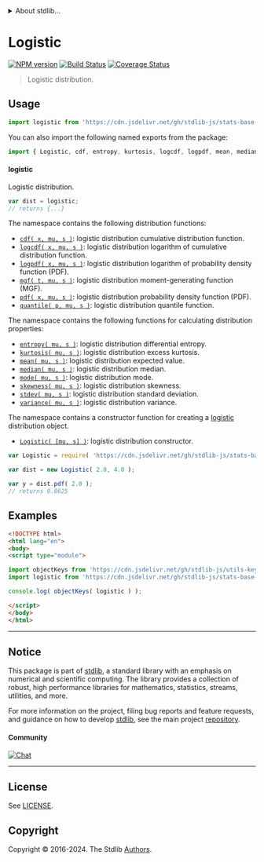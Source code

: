 <!--

@license Apache-2.0

Copyright (c) 2018 The Stdlib Authors.

Licensed under the Apache License, Version 2.0 (the "License");
you may not use this file except in compliance with the License.
You may obtain a copy of the License at

   http://www.apache.org/licenses/LICENSE-2.0

Unless required by applicable law or agreed to in writing, software
distributed under the License is distributed on an "AS IS" BASIS,
WITHOUT WARRANTIES OR CONDITIONS OF ANY KIND, either express or implied.
See the License for the specific language governing permissions and
limitations under the License.

-->


<details>
  <summary>
    About stdlib...
  </summary>
  <p>We believe in a future in which the web is a preferred environment for numerical computation. To help realize this future, we've built stdlib. stdlib is a standard library, with an emphasis on numerical and scientific computation, written in JavaScript (and C) for execution in browsers and in Node.js.</p>
  <p>The library is fully decomposable, being architected in such a way that you can swap out and mix and match APIs and functionality to cater to your exact preferences and use cases.</p>
  <p>When you use stdlib, you can be absolutely certain that you are using the most thorough, rigorous, well-written, studied, documented, tested, measured, and high-quality code out there.</p>
  <p>To join us in bringing numerical computing to the web, get started by checking us out on <a href="https://github.com/stdlib-js/stdlib">GitHub</a>, and please consider <a href="https://opencollective.com/stdlib">financially supporting stdlib</a>. We greatly appreciate your continued support!</p>
</details>

# Logistic

[![NPM version][npm-image]][npm-url] [![Build Status][test-image]][test-url] [![Coverage Status][coverage-image]][coverage-url] <!-- [![dependencies][dependencies-image]][dependencies-url] -->

> Logistic distribution.



<section class="usage">

## Usage

```javascript
import logistic from 'https://cdn.jsdelivr.net/gh/stdlib-js/stats-base-dists-logistic@v0.2.1-esm/index.mjs';
```

You can also import the following named exports from the package:

```javascript
import { Logistic, cdf, entropy, kurtosis, logcdf, logpdf, mean, median, mgf, mode, pdf, quantile, skewness, stdev, variance } from 'https://cdn.jsdelivr.net/gh/stdlib-js/stats-base-dists-logistic@v0.2.1-esm/index.mjs';
```

#### logistic

Logistic distribution.

```javascript
var dist = logistic;
// returns {...}
```

The namespace contains the following distribution functions:

<!-- <toc pattern="*+(cdf|pdf|mgf|quantile)*"> -->

<div class="namespace-toc">

-   <span class="signature">[`cdf( x, mu, s )`][@stdlib/stats/base/dists/logistic/cdf]</span><span class="delimiter">: </span><span class="description">logistic distribution cumulative distribution function.</span>
-   <span class="signature">[`logcdf( x, mu, s )`][@stdlib/stats/base/dists/logistic/logcdf]</span><span class="delimiter">: </span><span class="description">logistic distribution logarithm of cumulative distribution function.</span>
-   <span class="signature">[`logpdf( x, mu, s )`][@stdlib/stats/base/dists/logistic/logpdf]</span><span class="delimiter">: </span><span class="description">logistic distribution logarithm of probability density function (PDF).</span>
-   <span class="signature">[`mgf( t, mu, s )`][@stdlib/stats/base/dists/logistic/mgf]</span><span class="delimiter">: </span><span class="description">logistic distribution moment-generating function (MGF).</span>
-   <span class="signature">[`pdf( x, mu, s )`][@stdlib/stats/base/dists/logistic/pdf]</span><span class="delimiter">: </span><span class="description">logistic distribution probability density function (PDF).</span>
-   <span class="signature">[`quantile( p, mu, s )`][@stdlib/stats/base/dists/logistic/quantile]</span><span class="delimiter">: </span><span class="description">logistic distribution quantile function.</span>

</div>

<!-- </toc> -->

The namespace contains the following functions for calculating distribution properties:

<!-- <toc pattern="*+(entropy|kurtosis|mean|median|mode|skewness|stdev|variance)*"> -->

<div class="namespace-toc">

-   <span class="signature">[`entropy( mu, s )`][@stdlib/stats/base/dists/logistic/entropy]</span><span class="delimiter">: </span><span class="description">logistic distribution differential entropy.</span>
-   <span class="signature">[`kurtosis( mu, s )`][@stdlib/stats/base/dists/logistic/kurtosis]</span><span class="delimiter">: </span><span class="description">logistic distribution excess kurtosis.</span>
-   <span class="signature">[`mean( mu, s )`][@stdlib/stats/base/dists/logistic/mean]</span><span class="delimiter">: </span><span class="description">logistic distribution expected value.</span>
-   <span class="signature">[`median( mu, s )`][@stdlib/stats/base/dists/logistic/median]</span><span class="delimiter">: </span><span class="description">logistic distribution median.</span>
-   <span class="signature">[`mode( mu, s )`][@stdlib/stats/base/dists/logistic/mode]</span><span class="delimiter">: </span><span class="description">logistic distribution mode.</span>
-   <span class="signature">[`skewness( mu, s )`][@stdlib/stats/base/dists/logistic/skewness]</span><span class="delimiter">: </span><span class="description">logistic distribution skewness.</span>
-   <span class="signature">[`stdev( mu, s )`][@stdlib/stats/base/dists/logistic/stdev]</span><span class="delimiter">: </span><span class="description">logistic distribution standard deviation.</span>
-   <span class="signature">[`variance( mu, s )`][@stdlib/stats/base/dists/logistic/variance]</span><span class="delimiter">: </span><span class="description">logistic distribution variance.</span>

</div>

<!-- </toc> -->

The namespace contains a constructor function for creating a [logistic][logistic-distribution] distribution object.

<!-- <toc pattern="*ctor*"> -->

<div class="namespace-toc">

-   <span class="signature">[`Logistic( [mu, s] )`][@stdlib/stats/base/dists/logistic/ctor]</span><span class="delimiter">: </span><span class="description">logistic distribution constructor.</span>

</div>

<!-- </toc> -->

```javascript
var Logistic = require( 'https://cdn.jsdelivr.net/gh/stdlib-js/stats-base-dists-logistic' ).Logistic;

var dist = new Logistic( 2.0, 4.0 );

var y = dist.pdf( 2.0 );
// returns 0.0625
```

</section>

<!-- /.usage -->

<section class="examples">

## Examples

<!-- TODO: better examples -->

<!-- eslint no-undef: "error" -->

```html
<!DOCTYPE html>
<html lang="en">
<body>
<script type="module">

import objectKeys from 'https://cdn.jsdelivr.net/gh/stdlib-js/utils-keys@esm/index.mjs';
import logistic from 'https://cdn.jsdelivr.net/gh/stdlib-js/stats-base-dists-logistic@v0.2.1-esm/index.mjs';

console.log( objectKeys( logistic ) );

</script>
</body>
</html>
```

</section>

<!-- /.examples -->

<!-- Section for related `stdlib` packages. Do not manually edit this section, as it is automatically populated. -->

<section class="related">

</section>

<!-- /.related -->

<!-- Section for all links. Make sure to keep an empty line after the `section` element and another before the `/section` close. -->


<section class="main-repo" >

* * *

## Notice

This package is part of [stdlib][stdlib], a standard library with an emphasis on numerical and scientific computing. The library provides a collection of robust, high performance libraries for mathematics, statistics, streams, utilities, and more.

For more information on the project, filing bug reports and feature requests, and guidance on how to develop [stdlib][stdlib], see the main project [repository][stdlib].

#### Community

[![Chat][chat-image]][chat-url]

---

## License

See [LICENSE][stdlib-license].


## Copyright

Copyright &copy; 2016-2024. The Stdlib [Authors][stdlib-authors].

</section>

<!-- /.stdlib -->

<!-- Section for all links. Make sure to keep an empty line after the `section` element and another before the `/section` close. -->

<section class="links">

[npm-image]: http://img.shields.io/npm/v/@stdlib/stats-base-dists-logistic.svg
[npm-url]: https://npmjs.org/package/@stdlib/stats-base-dists-logistic

[test-image]: https://github.com/stdlib-js/stats-base-dists-logistic/actions/workflows/test.yml/badge.svg?branch=v0.2.1
[test-url]: https://github.com/stdlib-js/stats-base-dists-logistic/actions/workflows/test.yml?query=branch:v0.2.1

[coverage-image]: https://img.shields.io/codecov/c/github/stdlib-js/stats-base-dists-logistic/main.svg
[coverage-url]: https://codecov.io/github/stdlib-js/stats-base-dists-logistic?branch=main

<!--

[dependencies-image]: https://img.shields.io/david/stdlib-js/stats-base-dists-logistic.svg
[dependencies-url]: https://david-dm.org/stdlib-js/stats-base-dists-logistic/main

-->

[chat-image]: https://img.shields.io/gitter/room/stdlib-js/stdlib.svg
[chat-url]: https://app.gitter.im/#/room/#stdlib-js_stdlib:gitter.im

[stdlib]: https://github.com/stdlib-js/stdlib

[stdlib-authors]: https://github.com/stdlib-js/stdlib/graphs/contributors

[umd]: https://github.com/umdjs/umd
[es-module]: https://developer.mozilla.org/en-US/docs/Web/JavaScript/Guide/Modules

[deno-url]: https://github.com/stdlib-js/stats-base-dists-logistic/tree/deno
[deno-readme]: https://github.com/stdlib-js/stats-base-dists-logistic/blob/deno/README.md
[umd-url]: https://github.com/stdlib-js/stats-base-dists-logistic/tree/umd
[umd-readme]: https://github.com/stdlib-js/stats-base-dists-logistic/blob/umd/README.md
[esm-url]: https://github.com/stdlib-js/stats-base-dists-logistic/tree/esm
[esm-readme]: https://github.com/stdlib-js/stats-base-dists-logistic/blob/esm/README.md
[branches-url]: https://github.com/stdlib-js/stats-base-dists-logistic/blob/main/branches.md

[stdlib-license]: https://raw.githubusercontent.com/stdlib-js/stats-base-dists-logistic/main/LICENSE

[logistic-distribution]: https://en.wikipedia.org/wiki/Logistic_distribution

<!-- <toc-links> -->

[@stdlib/stats/base/dists/logistic/ctor]: https://github.com/stdlib-js/stats-base-dists-logistic-ctor/tree/esm

[@stdlib/stats/base/dists/logistic/entropy]: https://github.com/stdlib-js/stats-base-dists-logistic-entropy/tree/esm

[@stdlib/stats/base/dists/logistic/kurtosis]: https://github.com/stdlib-js/stats-base-dists-logistic-kurtosis/tree/esm

[@stdlib/stats/base/dists/logistic/mean]: https://github.com/stdlib-js/stats-base-dists-logistic-mean/tree/esm

[@stdlib/stats/base/dists/logistic/median]: https://github.com/stdlib-js/stats-base-dists-logistic-median/tree/esm

[@stdlib/stats/base/dists/logistic/mode]: https://github.com/stdlib-js/stats-base-dists-logistic-mode/tree/esm

[@stdlib/stats/base/dists/logistic/skewness]: https://github.com/stdlib-js/stats-base-dists-logistic-skewness/tree/esm

[@stdlib/stats/base/dists/logistic/stdev]: https://github.com/stdlib-js/stats-base-dists-logistic-stdev/tree/esm

[@stdlib/stats/base/dists/logistic/variance]: https://github.com/stdlib-js/stats-base-dists-logistic-variance/tree/esm

[@stdlib/stats/base/dists/logistic/cdf]: https://github.com/stdlib-js/stats-base-dists-logistic-cdf/tree/esm

[@stdlib/stats/base/dists/logistic/logcdf]: https://github.com/stdlib-js/stats-base-dists-logistic-logcdf/tree/esm

[@stdlib/stats/base/dists/logistic/logpdf]: https://github.com/stdlib-js/stats-base-dists-logistic-logpdf/tree/esm

[@stdlib/stats/base/dists/logistic/mgf]: https://github.com/stdlib-js/stats-base-dists-logistic-mgf/tree/esm

[@stdlib/stats/base/dists/logistic/pdf]: https://github.com/stdlib-js/stats-base-dists-logistic-pdf/tree/esm

[@stdlib/stats/base/dists/logistic/quantile]: https://github.com/stdlib-js/stats-base-dists-logistic-quantile/tree/esm

<!-- </toc-links> -->

</section>

<!-- /.links -->
